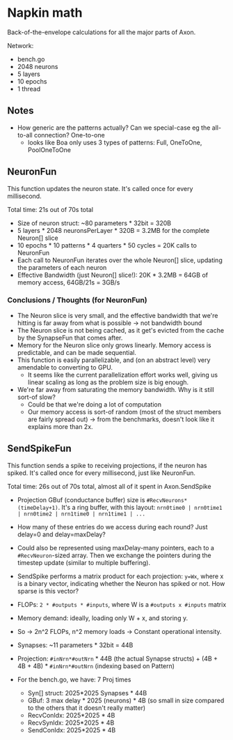 # Napkin math

Back-of-the-envelope calculations for all the major parts of Axon.

Network:
- bench.go
- 2048 neurons
- 5 layers
- 10 epochs
- 1 thread

## Notes
- How generic are the patterns actually? Can we special-case eg the all-to-all connection? One-to-one
  - looks like Boa only uses 3 types of patterns: Full, OneToOne, PoolOneToOne

## NeuronFun
This function updates the neuron state.
It's called once for every millisecond.

Total time:  21s out of 70s total

- Size of neuron struct: ~80 parameters * 32bit = 320B
- 5 layers * 2048 neuronsPerLayer * 320B = 3.2MB for the complete Neuron[] slice
- 10 epochs * 10 patterns * 4 quarters * 50 cycles = 20K calls to NeuronFun
- Each call to NeuronFun iterates over the whole Neuron[] slice, updating the parameters of each neuron
- Effective Bandwidth (just Neuron[] slice!): 20K * 3.2MB = 64GB of memory access, 64GB/21s = 3GB/s

### Conclusions / Thoughts (for NeuronFun)
- The Neuron slice is very small, and the effective bandwidth that we're hitting is far away from what is possible -> not bandwidth bound
- The Neuron slice is not being cached, as it get's evicted from the cache by the SynapseFun that comes after.
- Memory for the Neuron slice only grows linearly. Memory access is predictable, and can be made sequential.
- This function is easily parallelizable, and (on an abstract level) very amendable to converting to GPU.
  - It seems like the current parallelization effort works well, giving us linear scaling as long as the problem size is big enough.
- We're far away from saturating the memory bandwidth. Why is it still sort-of slow?
  - Could be that we're doing a lot of computation
  - Our memory access is sort-of random (most of the struct members are fairly spread out) -> from the benchmarks, doesn't look like it explains more than 2x.

## SendSpikeFun
This function sends a spike to receiving projections, if the neuron has spiked.
It's called once for every millisecond, just like NeuronFun.

Total time: 26s out of 70s total, almost all of it spent in Axon.SendSpike

- Projection GBuf (conductance buffer) size is `#RecvNeurons*(timeDelay+1)`. It's a ring buffer, with this layout: `nrn0time0 | nrn0time1 | nrn0time2 | nrn1time0 | nrn1time1 | ...`
- How many of these entries do we access during each round? Just delay=0 and delay=maxDelay?
- Could also be represented using maxDelay-many pointers, each to a `#RecvNeuron`-sized array. Then we exchange the pointers during the timestep update (similar to multiple buffering).
- SendSpike performs a matrix product for each projection: `y=Wx`, where x is a binary vector, indicating whether the Neuron has spiked or not. How sparse is this vector?
- FLOPs: `2 * #outputs * #inputs`, where W is a `#outputs x #inputs` matrix
- Memory demand: ideally, loading only W + x, and storing y.
- So -> 2n^2 FLOPs, n^2 memory loads -> Constant operational intensity.

- Synapses: ~11 parameters * 32bit = 44B
- Projection: `#inNrn*#outNrn` * 44B (the actual Synapse structs) + (4B + 4B + 4B) * `#inNrn*#outNrn` (indexing based on Pattern)
- For the bench.go, we have: 7 Proj times
	- Syn[] struct: 2025*2025 Synapses * 44B
	- GBuf: 3 max delay * 2025 (neurons) * 4B (so small in size compared to the others that it doesn't really matter)
	- RecvConIdx: 2025*2025 * 4B
	- RecvSynIdx: 2025*2025 * 4B
	- SendConIdx: 2025*2025 * 4B

